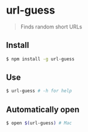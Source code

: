 # url-guess

> Finds random short URLs

## Install

```bash
$ npm install -g url-guess
```

## Use

```bash
$ url-guess # -h for help
```

## Automatically open

```bash
$ open $(url-guess) # Mac
```
